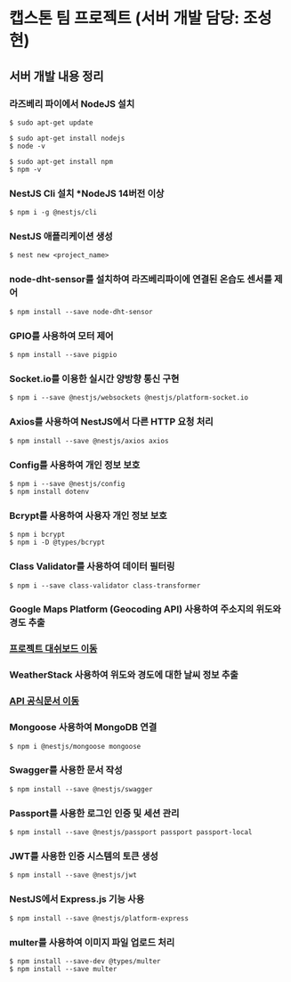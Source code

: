# 캡스톤 팀 프로젝트 (서버 개발 담당: 조성현)

## 서버 개발 내용 정리

### 라즈베리 파이에서 NodeJS 설치

```
$ sudo apt-get update
```

```
$ sudo apt-get install nodejs
$ node -v
```

```
$ sudo apt-get install npm
$ npm -v
```

### NestJS Cli 설치 *NodeJS 14버전 이상
```
$ npm i -g @nestjs/cli
```

### NestJS 애플리케이션 생성
```
$ nest new <project_name>
```

### node-dht-sensor를 설치하여 라즈베리파이에 연결된 온습도 센서를 제어

```
$ npm install --save node-dht-sensor
```

### GPIO를 사용하여 모터 제어
```
$ npm install --save pigpio
```

### Socket.io를 이용한 실시간 양방향 통신 구현

```
$ npm i --save @nestjs/websockets @nestjs/platform-socket.io
```

### Axios를 사용하여 NestJS에서 다른 HTTP 요청 처리
```
$ npm install --save @nestjs/axios axios
```

### Config를 사용하여 개인 정보 보호
```
$ npm i --save @nestjs/config
$ npm install dotenv
```

### Bcrypt를 사용하여 사용자 개인 정보 보호
```
$ npm i bcrypt
$ npm i -D @types/bcrypt
```

### Class Validator를 사용하여 데이터 필터링
```
$ npm i --save class-validator class-transformer
```

### Google Maps Platform (Geocoding API) 사용하여 주소지의 위도와 경도 추출
### <a href="https://console.cloud.google.com/welcome?project=smartfarm-386612">프로젝트 대쉬보드 이동</a>

### WeatherStack 사용하여 위도와 경도에 대한 날씨 정보 추출
### <a href="https://weatherstack.com/">API 공식문서 이동</a>

### Mongoose 사용하여 MongoDB 연결
```
$ npm i @nestjs/mongoose mongoose
```

### Swagger를 사용한 문서 작성
```
$ npm install --save @nestjs/swagger
```

### Passport를 사용한 로그인 인증 및 세션 관리
```
$ npm install --save @nestjs/passport passport passport-local
```

### JWT를 사용한 인증 시스템의 토큰 생성
```
$ npm install --save @nestjs/jwt
```

### NestJS에서 Express.js 기능 사용
```
$ npm install --save @nestjs/platform-express
```

### multer를 사용하여 이미지 파일 업로드 처리
```
$ npm install --save-dev @types/multer
$ npm install --save multer
```